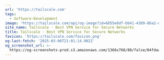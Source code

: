 ```yaml
---
url: 'https://tailscale.com'
tags:
  - Software-Development
image: 'https://tailscale.com/api/og-image?id=6855e6df-bb41-4389-86a2-dc15b0457d5e'
site_name: Tailscale · Best VPN Service for Secure Networks
title: Tailscale · Best VPN Service for Secure Networks
favicon: 'https://tailscale.com/favicon.png'
og-last-fetch: '2025-03-06T21:01:14.902Z'
og_screenshot_url: >-
  https://og-screenshots-prod.s3.amazonaws.com/1366x768/80/false/04fdaa1e2144440e5be1e4f62731c2b281631effc78b7d40bc4ddbc6e8233d14.jpeg
---
```


